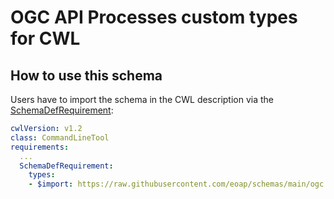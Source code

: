 # OGC API Processes custom types for CWL

## How to use this schema

Users have to import the schema in the CWL description via the [SchemaDefRequirement](https://www.commonwl.org/v1.2/CommandLineTool.html#SchemaDefRequirement):

```yaml
cwlVersion: v1.2
class: CommandLineTool
requirements:
  ...
  SchemaDefRequirement:
    types:
    - $import: https://raw.githubusercontent.com/eoap/schemas/main/ogc.yaml
```
